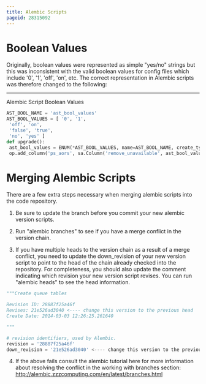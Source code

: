 ```yaml
---
title: Alembic Scripts
pageid: 28315092
---
```


Boolean Values
==============

Originally, boolean values were represented as simple "yes/no" strings but this was inconsistent with the valid boolean values for config files which include '0', '1', 'off', 'on', etc.  The correct representation in Alembic scripts was therefore changed to the following:

---

Alembic Script Boolean Values  

```python linenums="1"
AST_BOOL_NAME = 'ast_bool_values'
AST_BOOL_VALUES = [ '0', '1',
 'off', 'on',
 'false', 'true',
 'no', 'yes' ]
def upgrade():
 ast_bool_values = ENUM(*AST_BOOL_VALUES, name=AST_BOOL_NAME, create_type=False)
 op.add_column('ps_aors', sa.Column('remove_unavailable', ast_bool_values))

```

Merging Alembic Scripts
=======================

There are a few extra steps necessary when merging alembic scripts into the code repository.

1) Be sure to update the branch before you commit your new alembic version scripts.

2) Run "alembic branches" to see if you have a merge conflict in the version chain.

3) If you have multiple heads to the version chain as a result of a merge conflict, you need to update the down_revision of your new version script to point to the head of the chain already checked into the repository. For completeness, you should also update the comment indicating which revision your new version script revises. You can run "alembic heads" to see the head information.

```python linenums="1"
"""Create queue tables

Revision ID: 28887f25a46f
Revises: 21e526ad3040 <---- change this version to the previous head
Create Date: 2014-03-03 12:26:25.261640

"""

# revision identifiers, used by Alembic.
revision = '28887f25a46f'
down_revision = '21e526ad3040' <---- change this version to the previous head

```

4) If the above fails consult the alembic tutorial here for more information about resolving the conflict in the working with branches section: <http://alembic.zzzcomputing.com/en/latest/branches.html>
